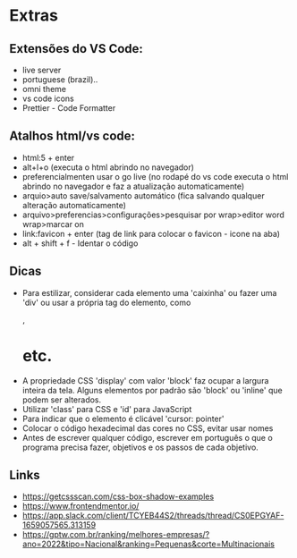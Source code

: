 # Extras
 
## Extensões do VS Code:
- live server
- portuguese (brazil)..
- omni theme
- vs code icons
- Prettier - Code Formatter



## Atalhos html/vs code:
- html:5 + enter
- alt+l+o (executa o html abrindo no navegador)
- preferencialmenten usar o go live (no rodapé do vs code executa o html abrindo no navegador e faz a atualização automaticamente)
- arquio>auto save/salvamento automático (fica salvando qualquer alteração automaticamente)
- arquivo>preferencias>configurações>pesquisar por wrap>editor word wrap>marcar on
- link:favicon + enter (tag de link para colocar o favicon - icone na aba)
- alt + shift + f - Identar o código

## Dicas
- Para estilizar, considerar cada elemento uma 'caixinha' ou fazer uma 'div' ou usar a própria tag do elemento, como <p>, <h1> etc.
- A propriedade CSS 'display' com valor 'block' faz ocupar a largura inteira da tela. Alguns elementos por padrão são 'block' ou 'inline' que podem ser alterados.
- Utilizar 'class' para CSS e 'id' para JavaScript
- Para indicar que o elemento é clicável 'cursor: pointer'
- Colocar o código hexadecimal das cores no CSS, evitar usar nomes
- Antes de escrever qualquer código, escrever em português o que o programa precisa fazer, objetivos e os passos de cada objetivo.

## Links
- https://getcssscan.com/css-box-shadow-examples
- https://www.frontendmentor.io/
- https://app.slack.com/client/TCYEB44S2/threads/thread/CS0EPGYAF-1659057565.313159
- https://gptw.com.br/ranking/melhores-empresas/?ano=2022&tipo=Nacional&ranking=Pequenas&corte=Multinacionais 